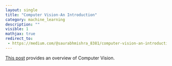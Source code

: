 ```yaml
---
layout: single
title: "Computer Vision-An Introduction"
category: machine_learning
description: ""
visible: 1
mathjax: true
redirect_to:
 - https://medium.com/@saurabhmishra_8381/computer-vision-an-introduction-42259bd67be6
---
```


[This post](https://medium.com/@saurabhmishra_8381/computer-vision-an-introduction-42259bd67be6) provides an overview of Computer Vision.